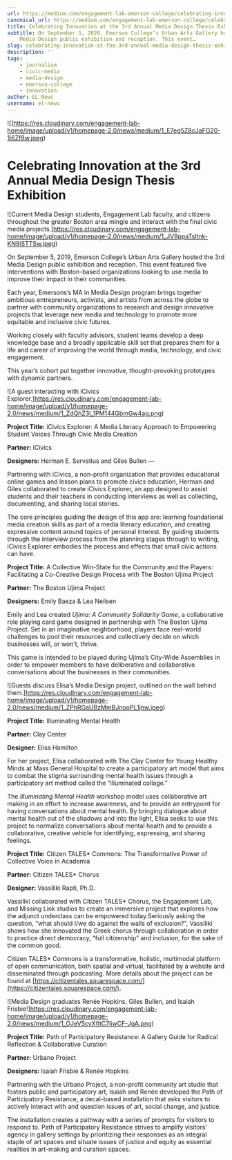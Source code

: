 ```yaml
---
url: https://medium.com/engagement-lab-emerson-college/celebrating-innovation-at-the-3rd-annual-media-design-thesis-exhibition-60a2cba9de1d
canonical_url: https://medium.com/engagement-lab-emerson-college/celebrating-innovation-at-the-3rd-annual-media-design-thesis-exhibition-60a2cba9de1d
title: Celebrating Innovation at the 3rd Annual Media Design Thesis Exhibition
subtitle: On September 5, 2020, Emerson College’s Urban Arts Gallery hosted the 3rd
    Media Design public exhibition and reception. This event…
slug: celebrating-innovation-at-the-3rd-annual-media-design-thesis-exhibition
description: ''
tags:
    - journalism
    - civic-media
    - media-design
    - emerson-college
    - innovation
author: EL_News
username: el-news
---
```


![]https://res.cloudinary.com/engagement-lab-home/image/upload/v1/homepage-2.0/news/medium/1_E7eg5Z8cJaFG20-1i6Zf8w.jpeg)

# Celebrating Innovation at the 3rd Annual Media Design Thesis Exhibition

![Current Media Design students, Engagement Lab faculty, and citizens throughout the greater Boston area mingle and interact with the final civic media projects.]https://res.cloudinary.com/engagement-lab-home/image/upload/v1/homepage-2.0/news/medium/1_JV9ppaTsltnk-KN9iSTTSw.jpeg)

On September 5, 2019, Emerson College’s Urban Arts Gallery hosted the 3rd Media Design public exhibition and reception. This event featured five interventions with Boston-based organizations looking to use media to improve their impact in their communities.

Each year, Emersons’s MA in Media Design program brings together ambitious entrepreneurs, activists, and artists from across the globe to partner with community organizations to research and design innovative projects that leverage new media and technology to promote more equitable and inclusive civic futures.

Working closely with faculty advisors, student teams develop a deep knowledge base and a broadly applicable skill set that prepares them for a life and career of improving the world through media, technology, and civic engagement.

This year’s cohort put together innovative, thought-provoking prototypes with dynamic partners.

![A guest interacting with iCivics Explorer.]https://res.cloudinary.com/engagement-lab-home/image/upload/v1/homepage-2.0/news/medium/1_ZdQhZ3l_1PM144GbmGw4ag.png)

**Project Title:** iCivics Explorer: A Media Literacy Approach to Empowering Student Voices Through Civic Media Creation

**Partner:** iCivics

**Designers:** Herman E. Servatius and Giles Bullen —

Partnering with iCivics, a non-profit organization that provides educational online games and lesson plans to promote civics education, Herman and Giles collaborated to create iCivics Explorer, an app designed to assist students and their teachers in conducting interviews as well as collecting, documenting, and sharing local stories.

The core principles guiding the design of this app are: learning foundational media creation skills as part of a media literacy education, and creating expressive content around topics of personal interest. By guiding students through the interview process from the planning stages through to writing, iCivics Explorer embodies the process and effects that small civic actions can have.

**Project Title:** A Collective Win-State for the Community and the Players: Facilitating a Co-Creative Design Process with The Boston Ujima Project

**Partner:** The Boston Ujima Project

**Designers:** Emily Baeza & Lea Neilsen

Emily and Lea created _Ujima: A Community Solidarity Game_, a collaborative role playing card game designed in partnership with The Boston Ujima Project. Set in an imaginative neighborhood, players face real-world challenges to pool their resources and collectively decide on which businesses will, or won’t, thrive.

This game is intended to be played during Ujima’s City-Wide Assemblies in order to empower members to have deliberative and collaborative conversations about the businesses in their communities.

![Guests discuss Elisa’s Media Design project, outlined on the wall behind them.]https://res.cloudinary.com/engagement-lab-home/image/upload/v1/homepage-2.0/news/medium/1_ZPhRGaUBzMmBJnooPL1jnw.jpeg)

**Project Title:** Illuminating Mental Health

**Partner:** Clay Center

**Designer:** Elisa Hamilton

For her project, Elisa collaborated with The Clay Center for Young Healthy Minds at Mass General Hospital to create a participatory art model that aims to combat the stigma surrounding mental health issues through a participatory art method called the “illuminated collage.”

The _Illuminating Mental Health_ workshop model uses collaborative art making in an effort to increase awareness, and to provide an entrypoint for having conversations about mental health. By bringing dialogue about mental health out of the shadows and into the light, Elisa seeks to use this project to normalize conversations about mental health and to provide a collaborative, creative vehicle for identifying, expressing, and sharing feelings.

**Project Title:** Citizen TALES\* Commons: The Transformative Power of Collective Voice in Academia

**Partner:** Citizen TALES\* Chorus

**Designer:** Vassiliki Rapti, Ph.D.

Vassiliki collaborated with Citizen TALES\* Chorus, the Engagement Lab, and Missing Link studios to create an immersive project that explores how the adjunct underclass can be empowered today.Seriously asking the question, “what should I/we do against the walls of exclusion?”, Vassiliki shows how she innovated the Greek chorus through collaboration in order to practice direct democracy, “full citizenship” and inclusion, for the sake of the common good.

Citizen TALES\* Commons is a transformative, holistic, multimodal platform of open communication, both spatial and virtual, facilitated by a website and disseminated through podcasting. More details about the project can be found at [https://citizentales.squarespace.com/](https://citizentales.squarespace.com/).

![Media Design graduates Renée Hopkins, Giles Bullen, and Isaiah Frisbie!]https://res.cloudinary.com/engagement-lab-home/image/upload/v1/homepage-2.0/news/medium/1_OJeV5cvXfitC7liwCF-JgA.png)

**Project Title:** Path of Participatory Resistance: A Gallery Guide for Radical Reflection & Collaborative Curation

**Partner:** Urbano Project

**Designers:** Isaiah Frisbie & Renée Hopkins

Partnering with the Urbano Project, a non-profit community art studio that fosters public and participatory art, Isaiah and Renée developed the Path of Participatory Resistance, a decal-based installation that asks visitors to actively interact with and question issues of art, social change, and justice.

The installation creates a pathway with a series of prompts for visitors to respond to. Path of Participatory Resistance strives to amplify visitors’ agency in gallery settings by prioritizing their responses as an integral staple of art spaces and situate issues of justice and equity as essential realities in art-making and curation spaces.

